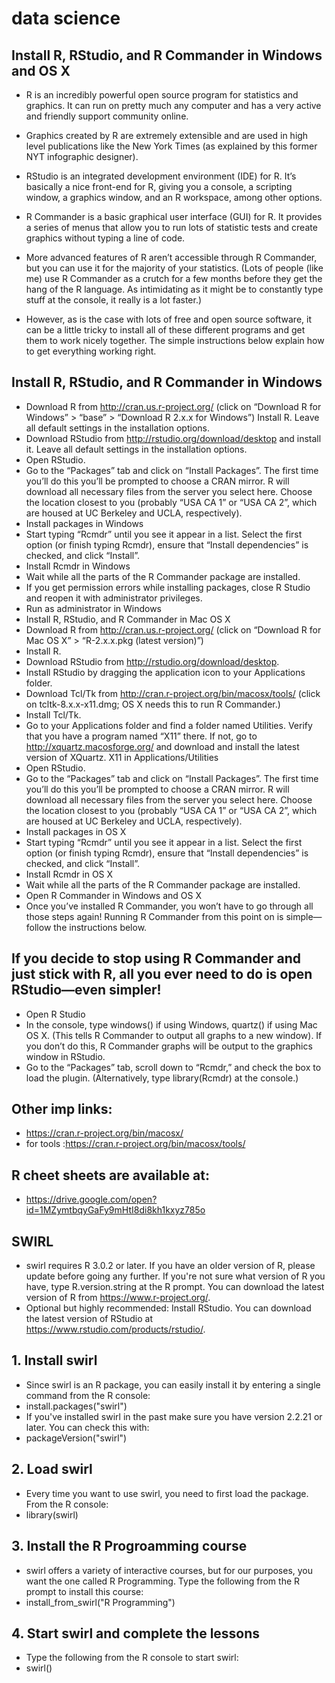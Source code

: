 # data science

## Install R, RStudio, and R Commander in Windows and OS X
- R is an incredibly powerful open source program for statistics and graphics. It can run on pretty much any computer and has a very active and friendly support community online. 
- Graphics created by R are extremely extensible and are used in high level publications like the New York Times (as explained by this former NYT infographic designer).

- RStudio is an integrated development environment (IDE) for R. It’s basically a nice front-end for R, giving you a console, a scripting window, a graphics window, and an R workspace, among other options.

- R Commander is a basic graphical user interface (GUI) for R. It provides a series of menus that allow you to run lots of statistic tests and create graphics without typing a line of code. 
- More advanced features of R aren’t accessible through R Commander, but you can use it for the majority of your statistics. (Lots of people (like me) use R Commander as a crutch for a few months before they get the hang of the R language. As intimidating as it might be to constantly type stuff at the console, it really is a lot faster.)

- However, as is the case with lots of free and open source software, it can be a little tricky to install all of these different programs and get them to work nicely together. The simple instructions below explain how to get everything working right.

## Install R, RStudio, and R Commander in Windows
- Download R from http://cran.us.r-project.org/ (click on “Download R for Windows” > “base” > “Download R 2.x.x for Windows”)
Install R. Leave all default settings in the installation options.
- Download RStudio from http://rstudio.org/download/desktop and install it. Leave all default settings in the installation options.
- Open RStudio.
- Go to the “Packages” tab and click on “Install Packages”. The first time you’ll do this you’ll be prompted to choose a CRAN mirror. R will download all necessary files from the server you select here. Choose the location closest to you (probably “USA CA 1” or “USA CA 2”, which are housed at UC Berkeley and UCLA, respectively).
- Install packages in Windows
- Start typing “Rcmdr” until you see it appear in a list. Select the first option (or finish typing Rcmdr), ensure that “Install dependencies” is checked, and click “Install”.
- Install Rcmdr in Windows
- Wait while all the parts of the R Commander package are installed.
- If you get permission errors while installing packages, close R Studio and reopen it with administrator privileges.
- Run as administrator in Windows
- Install R, RStudio, and R Commander in Mac OS X
- Download R from http://cran.us.r-project.org/ (click on “Download R for Mac OS X” > “R-2.x.x.pkg (latest version)”)
- Install R.
- Download RStudio from http://rstudio.org/download/desktop.
- Install RStudio by dragging the application icon to your Applications folder.
- Download Tcl/Tk from http://cran.r-project.org/bin/macosx/tools/ (click on tcltk-8.x.x-x11.dmg; OS X needs this to run R Commander.)
- Install Tcl/Tk.
- Go to your Applications folder and find a folder named Utilities. Verify that you have a program named “X11” there. If not, go to http://xquartz.macosforge.org/ and download and install the latest version of XQuartz.
X11 in Applications/Utilities
- Open RStudio.
- Go to the “Packages” tab and click on “Install Packages”. The first time you’ll do this you’ll be prompted to choose a CRAN mirror. R will download all necessary files from the server you select here. Choose the location closest to you (probably “USA CA 1” or “USA CA 2”, which are housed at UC Berkeley and UCLA, respectively).
- Install packages in OS X
- Start typing “Rcmdr” until you see it appear in a list. Select the first option (or finish typing Rcmdr), ensure that “Install dependencies” is checked, and click “Install”.
- Install Rcmdr in OS X
- Wait while all the parts of the R Commander package are installed.
- Open R Commander in Windows and OS X
- Once you’ve installed R Commander, you won’t have to go through all those steps again! Running R Commander from this point on is simple—follow the instructions below.

## If you decide to stop using R Commander and just stick with R, all you ever need to do is open RStudio—even simpler!

- Open R Studio
- In the console, type windows() if using Windows, quartz() if using Mac OS X. (This tells R Commander to output all graphs to a new window). If you don’t do this, R Commander graphs will be output to the graphics window in RStudio.
- Go to the “Packages” tab, scroll down to “Rcmdr,” and check the box to load the plugin. (Alternatively, type library(Rcmdr) at the console.)

## Other imp links:
- https://cran.r-project.org/bin/macosx/
- for tools :https://cran.r-project.org/bin/macosx/tools/

## R cheet sheets are available at:
* https://drive.google.com/open?id=1MZymtbqyGaFy9mHtI8di8kh1kxyz785o


## SWIRL
- swirl requires R 3.0.2 or later. If you have an older version of R, please update before going any further. If you're not sure what version of R you have, type R.version.string at the R prompt. You can download the latest version of R from https://www.r-project.org/.
- Optional but highly recommended: Install RStudio. You can download the latest version of RStudio at https://www.rstudio.com/products/rstudio/.

## 1. Install swirl
- Since swirl is an R package, you can easily install it by entering a single command from the R console:
- install.packages("swirl")
- If you've installed swirl in the past make sure you have version 2.2.21 or later. You can check this with:
- packageVersion("swirl")

## 2. Load swirl
- Every time you want to use swirl, you need to first load the package. From the R console:
- library(swirl)

## 3. Install the R Progroamming course
- swirl offers a variety of interactive courses, but for our purposes, you want the one called R Programming. Type the  following from the R prompt to install this course:
- install_from_swirl("R Programming")

## 4. Start swirl and complete the lessons
- Type the following from the R console to start swirl:
- swirl()




